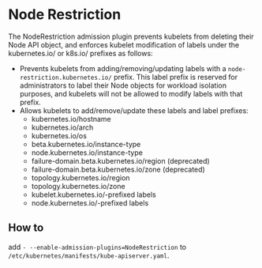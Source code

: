 # Node Restriction

The NodeRestriction admission plugin prevents kubelets from deleting their Node API object, and enforces kubelet modification of labels under the kubernetes.io/ or k8s.io/ prefixes as follows:

- Prevents kubelets from adding/removing/updating labels with a `node-restriction.kubernetes.io/` prefix. This label prefix is reserved for administrators to label their Node objects for workload isolation purposes, and kubelets will not be allowed to modify labels with that prefix.
- Allows kubelets to add/remove/update these labels and label prefixes:
    - kubernetes.io/hostname
    - kubernetes.io/arch
    - kubernetes.io/os
    - beta.kubernetes.io/instance-type
    - node.kubernetes.io/instance-type
    - failure-domain.beta.kubernetes.io/region (deprecated)
    - failure-domain.beta.kubernetes.io/zone (deprecated)
    - topology.kubernetes.io/region
    - topology.kubernetes.io/zone
    - kubelet.kubernetes.io/-prefixed labels
    - node.kubernetes.io/-prefixed labels

## How to

add `- --enable-admission-plugins=NodeRestriction` to `/etc/kubernetes/manifests/kube-apiserver.yaml`.
